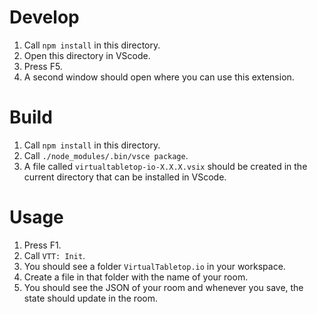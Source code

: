 # Develop

1. Call `npm install` in this directory.
2. Open this directory in VScode.
3. Press F5.
4. A second window should open where you can use this extension.

# Build

1. Call `npm install` in this directory.
2. Call `./node_modules/.bin/vsce package`.
3. A file called `virtualtabletop-io-X.X.X.vsix` should be created in the current directory that can be installed in VScode.

# Usage

1. Press F1.
2. Call `VTT: Init`.
3. You should see a folder `VirtualTabletop.io` in your workspace.
4. Create a file in that folder with the name of your room.
5. You should see the JSON of your room and whenever you save, the state should update in the room.
